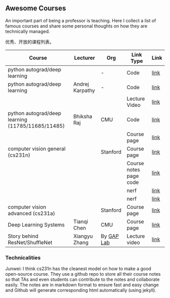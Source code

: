 
## Awesome Courses

An important part of being a professor is teaching. Here I collect a list of famous courses and share some personal thoughts on how they are technically managed.

优秀、开放的课程列表。



| Course                                            | Lecturer        | Org      | Link Type              | Link                                                                              |
|---------------------------------------------------|-----------------|----------|------------------------|-----------------------------------------------------------------------------------|
| python autograd/deep learning                     |                 | -        | Code                   | [link](https://github.com/geohot/tinygrad)                                                |
| python autograd/deep learning                     | Andrej Karpathy | -        | Code                   | [link](https://github.com/karpathy/micrograd)                                             |
|                                                   |                 |          | Lecture Video          | [link](https://www.youtube.com/watch?v=VMj-3S1tku0)                                       |
| python autograd/deep learning (11785/11685/11485) | Bhiksha Raj     | CMU      | Code                   | [link](https://github.com/CMU-IDeeL/new_grad)                                             |
|                                                   |                 |          | Course page            | [link](http://deeplearning.cs.cmu.edu/S21/index.html)                                     |
| computer vision general (cs231n)                  |                 | Stanford | Course page            | [link](http://cs231n.stanford.edu/)                                                       |
|                                                   |                 |          | Course notes page code | [link](https://github.com/cs231n)                                                         |
|                                                   |                 |          | nerf                   | [link](https://github.com/cs231n/cs231n.github.io/blob/master/nerf.md)                    |
|                                                   |                 |          | nerf                   | [link](https://github.com/cs231n/cs231n.github.io/blob/master/CS_231n__NeRF_write_up.pdf) |
| computer vision advanced (cs231a)                 |                 | Stanford | Course page            | [link](https://web.stanford.edu/class/cs231a/)                                            |
| Deep Learning Systems                             | Tianqi Chen     | CMU      | Course page            | [link](https://dlsyscourse.org/)                                                          |
| Story behind ResNet/ShuffleNet               | Xiangyu Zhang   | By [GAP Lab](https://gaplab.cuhk.edu.cn/)    | Lecture video           | [link](https://mp.weixin.qq.com/s?__biz=Mzg5NTc2MTA0NQ==&mid=2247487252&idx=1&sn=fd73ce6c0f0a7726eb9913fa9c7a41c0&chksm=c00a20eef77da9f8f72b020896b73238b817a329c6115bec3f942a3a4ff7600097e42af952ff&mpshare=1&scene=1&srcid=0901smoTXRMt3ddCcY0XwGNK&sharer_sharetime=1662005458842&sharer_shareid=c5b6fadc801a2c4ecd6ca0096153aea4&version=4.0.9.99149&platform=mac#rd)                                                          |

### Technicalities

Junwei: I think cs231n has the cleanest model on how to make a good open-source course. They use a github repo to store all their course notes so that TAs and 
even students can contribute to the notes and collaborate easily. The notes are in markdown format to ensure fast and easy change and Github will generate
corresponding html automatically (using jekyll).
